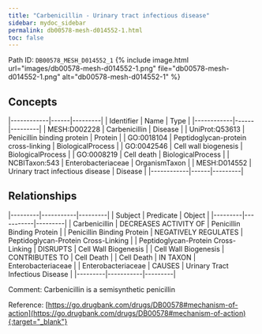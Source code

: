 ```yaml
---
title: "Carbenicillin - Urinary tract infectious disease"
sidebar: mydoc_sidebar
permalink: db00578-mesh-d014552-1.html
toc: false 
---
```



Path ID: `DB00578_MESH_D014552_1`
{% include image.html url="images/db00578-mesh-d014552-1.png" file="db00578-mesh-d014552-1.png" alt="db00578-mesh-d014552-1" %}

## Concepts

|------------|------|---------|
| Identifier | Name | Type    |
|------------|------|---------|
| MESH:D002228 | Carbenicillin | Disease |
| UniProt:Q53613 | Penicillin binding protein | Protein |
| GO:0018104 | Peptidoglycan-protein cross-linking | BiologicalProcess |
| GO:0042546 | Cell wall biogenesis | BiologicalProcess |
| GO:0008219 | Cell death | BiologicalProcess |
| NCBITaxon:543 | Enterobacteriaceae | OrganismTaxon |
| MESH:D014552 | Urinary tract infectious disease | Disease |
|------------|------|---------|

## Relationships

|---------|-----------|---------|
| Subject | Predicate | Object  |
|---------|-----------|---------|
| Carbenicillin | DECREASES ACTIVITY OF | Penicillin Binding Protein |
| Penicillin Binding Protein | NEGATIVELY REGULATES | Peptidoglycan-Protein Cross-Linking |
| Peptidoglycan-Protein Cross-Linking | DISRUPTS | Cell Wall Biogenesis |
| Cell Wall Biogenesis | CONTRIBUTES TO | Cell Death |
| Cell Death | IN TAXON | Enterobacteriaceae |
| Enterobacteriaceae | CAUSES | Urinary Tract Infectious Disease |
|---------|-----------|---------|

Comment: Carbenicillin is a semisynthetic penicillin

Reference: [https://go.drugbank.com/drugs/DB00578#mechanism-of-action](https://go.drugbank.com/drugs/DB00578#mechanism-of-action){:target="_blank"}